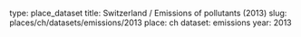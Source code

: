 type: place_dataset
title: Switzerland / Emissions of pollutants (2013)
slug: places/ch/datasets/emissions/2013
place: ch
dataset: emissions
year: 2013
